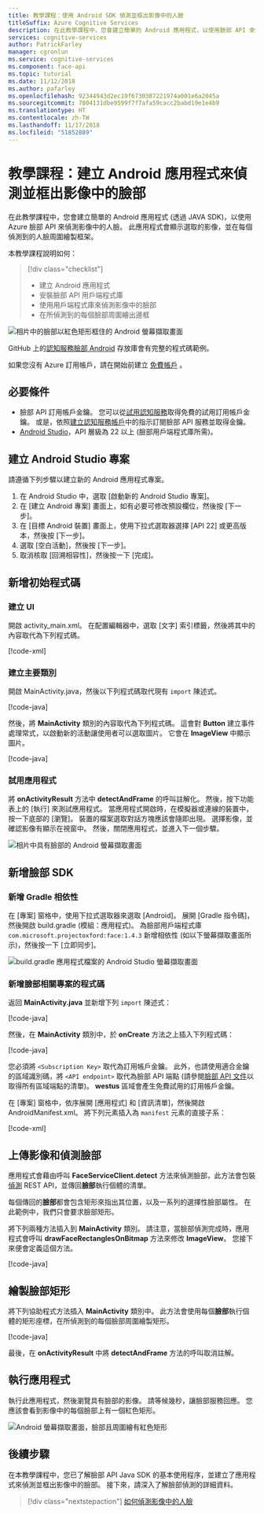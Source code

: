 ```yaml
---
title: 教學課程：使用 Android SDK 偵測並框出影像中的人臉
titleSuffix: Azure Cognitive Services
description: 在此教學課程中，您會建立簡單的 Android 應用程式，以使用臉部 API 來偵測並框出影像中的人臉。
services: cognitive-services
author: PatrickFarley
manager: cgronlun
ms.service: cognitive-services
ms.component: face-api
ms.topic: tutorial
ms.date: 11/12/2018
ms.author: pafarley
ms.openlocfilehash: 92344943d2ec19f6730387221974a001e6a2045a
ms.sourcegitcommit: 7804131dbe9599f7f7afa59cacc2babd19e1e4b9
ms.translationtype: HT
ms.contentlocale: zh-TW
ms.lasthandoff: 11/17/2018
ms.locfileid: "51852889"
---
```

# <a name="tutorial-create-an-android-app-to-detect-and-frame-faces-in-an-image"></a>教學課程：建立 Android 應用程式來偵測並框出影像中的臉部

在此教學課程中，您會建立簡單的 Android 應用程式 (透過 JAVA SDK)，以使用 Azure 臉部 API 來偵測影像中的人臉。 此應用程式會顯示選取的影像，並在每個偵測到的人臉周圍繪製框架。

本教學課程說明如何：

> [!div class="checklist"]
> - 建立 Android 應用程式
> - 安裝臉部 API 用戶端程式庫
> - 使用用戶端程式庫來偵測影像中的臉部
> - 在所偵測到的每個臉部周圍繪出邊框

![相片中的臉部以紅色矩形框住的 Android 螢幕擷取畫面](../Images/android_getstarted2.1.PNG)

GitHub 上的[認知服務臉部 Android](https://github.com/Azure-Samples/cognitive-services-face-android-sample) 存放庫會有完整的程式碼範例。

如果您沒有 Azure 訂用帳戶，請在開始前建立 [免費帳戶](https://azure.microsoft.com/free/) 。 

## <a name="prerequisites"></a>必要條件

- 臉部 API 訂用帳戶金鑰。 您可以從[試用認知服務](https://azure.microsoft.com/try/cognitive-services/?api=face-api)取得免費的試用訂用帳戶金鑰。 或是，依照[建立認知服務帳戶](https://docs.microsoft.com/azure/cognitive-services/cognitive-services-apis-create-account)中的指示訂閱臉部 API 服務並取得金鑰。
- [Android Studio](https://developer.android.com/studio/)，API 層級為 22 以上 (臉部用戶端程式庫所需)。

## <a name="create-the-android-studio-project"></a>建立 Android Studio 專案

請遵循下列步驟以建立新的 Android 應用程式專案。

1. 在 Android Studio 中，選取 [啟動新的 Android Studio 專案]。
1. 在 [建立 Android 專案] 畫面上，如有必要可修改預設欄位，然後按 [下一步]。
1. 在 [目標 Android 裝置] 畫面上，使用下拉式選取器選擇 [API 22] 或更高版本，然後按 [下一步]。
1. 選取 [空白活動]，然後按 [下一步]。
1. 取消核取 [回溯相容性]，然後按一下 [完成]。

## <a name="add-the-initial-code"></a>新增初始程式碼

### <a name="create-the-ui"></a>建立 UI

開啟 activity_main.xml。 在配置編輯器中，選取 [文字] 索引標籤，然後將其中的內容取代為下列程式碼。

[!code-xml[](~/cognitive-services-face-android-detect/FaceTutorial/app/src/main/res/layout/activity_main.xml?range=1-18)]

### <a name="create-the-main-class"></a>建立主要類別

開啟 MainActivity.java，然後以下列程式碼取代現有 `import` 陳述式。

[!code-java[](~/cognitive-services-face-android-detect/FaceTutorial/app/src/main/java/com/contoso/facetutorial/MainActivity.java?range=3-11)]

然後，將 **MainActivity** 類別的內容取代為下列程式碼。 這會對 **Button** 建立事件處理常式，以啟動新的活動讓使用者可以選取圖片。 它會在 **ImageView** 中顯示圖片。

[!code-java[](~/cognitive-services-face-android-detect/FaceTutorial/app/src/main/java/com/contoso/facetutorial/MainActivity.java?range=29-68)]

### <a name="try-the-app"></a>試用應用程式

將 **onActivityResult** 方法中 **detectAndFrame** 的呼叫註解化。 然後，按下功能表上的 [執行] 來測試應用程式。 當應用程式開啟時，在模擬器或連線的裝置中，按一下底部的 [瀏覽]。 裝置的檔案選取對話方塊應該會隨即出現。 選擇影像，並確認影像有顯示在視窗中。 然後，關閉應用程式，並進入下一個步驟。

![相片中具有臉部的 Android 螢幕擷取畫面](../Images/android_getstarted1.1.PNG)

## <a name="add-the-face-sdk"></a>新增臉部 SDK

### <a name="add-the-gradle-dependency"></a>新增 Gradle 相依性

在 [專案] 窗格中，使用下拉式選取器來選取 [Android]。 展開 [Gradle 指令碼]，然後開啟 build.gradle (模組：應用程式)。 為臉部用戶端程式庫 `com.microsoft.projectoxford:face:1.4.3` 新增相依性 (如以下螢幕擷取畫面所示)，然後按一下 [立即同步]。

![build.gradle 應用程式檔案的 Android Studio 螢幕擷取畫面](../Images/face-tut-java-gradle.png)

### <a name="add-the-face-related-project-code"></a>新增臉部相關專案的程式碼

返回 **MainActivity.java** 並新增下列 `import` 陳述式：

[!code-java[](~/cognitive-services-face-android-detect/FaceTutorial/app/src/main/java/com/contoso/facetutorial/MainActivity.java?range=13-14)]

然後，在 **MainActivity** 類別中，於 **onCreate** 方法之上插入下列程式碼：

[!code-java[](~/cognitive-services-face-android-detect/FaceTutorial/app/src/main/java/com/contoso/facetutorial/MainActivity.java?range=17-27)]

您必須將 `<Subscription Key>` 取代為訂用帳戶金鑰。 此外，也請使用適合金鑰的區域識別碼，將 `<API endpoint>` 取代為臉部 API 端點 (請參閱[臉部 API 文件](https://westus.dev.cognitive.microsoft.com/docs/services/563879b61984550e40cbbe8d/operations/563879b61984550f30395236)以取得所有區域端點的清單)。 **westus** 區域會產生免費試用的訂用帳戶金鑰。

在 [專案] 窗格中，依序展開 [應用程式] 和 [資訊清單]，然後開啟 AndroidManifest.xml。 將下列元素插入為 `manifest` 元素的直接子系：

[!code-xml[](~/cognitive-services-face-android-detect/FaceTutorial/app/src/main/AndroidManifest.xml?range=5)]

## <a name="upload-image-and-detect-faces"></a>上傳影像和偵測臉部

應用程式會藉由呼叫 **FaceServiceClient.detect** 方法來偵測臉部，此方法會包裝[偵測](https://westus.dev.cognitive.microsoft.com/docs/services/563879b61984550e40cbbe8d/operations/563879b61984550f30395236) REST API，並傳回**臉部**執行個體的清單。

每個傳回的**臉部**都會包含矩形來指出其位置，以及一系列的選擇性臉部屬性。 在此範例中，我們只會要求臉部矩形。

將下列兩種方法插入到 **MainActivity** 類別。 請注意，當臉部偵測完成時，應用程式會呼叫 **drawFaceRectanglesOnBitmap** 方法來修改 **ImageView**。 您接下來便會定義這個方法。

[!code-java[](~/cognitive-services-face-android-detect/FaceTutorial/app/src/main/java/com/contoso/facetutorial/MainActivity.java?range=70-150)]

## <a name="draw-face-rectangles"></a>繪製臉部矩形

將下列協助程式方法插入 **MainActivity** 類別中。 此方法會使用每個**臉部**執行個體的矩形座標，在所偵測到的每個臉部周圍繪製矩形。

[!code-java[](~/cognitive-services-face-android-detect/FaceTutorial/app/src/main/java/com/contoso/facetutorial/MainActivity.java?range=152-173)]

最後，在 **onActivityResult** 中將 **detectAndFrame** 方法的呼叫取消註解。

## <a name="run-the-app"></a>執行應用程式

執行此應用程式，然後瀏覽具有臉部的影像。 請等候幾秒，讓臉部服務回應。 您應該會看到影像中的每個臉部上有一個紅色矩形。

![Android 螢幕擷取畫面，臉部且周圍繪有紅色矩形](../Images/android_getstarted2.1.PNG)

## <a name="next-steps"></a>後續步驟

在本教學課程中，您已了解臉部 API Java SDK 的基本使用程序，並建立了應用程式來偵測並框出影像中的臉部。 接下來，請深入了解臉部偵測的詳細資料。

> [!div class="nextstepaction"]
> [如何偵測影像中的人臉](../Face-API-How-to-Topics/HowtoDetectFacesinImage.md)